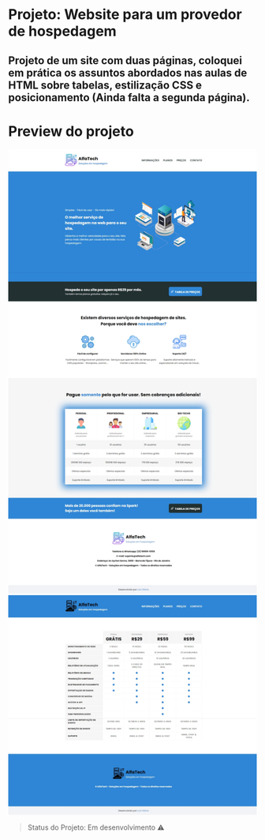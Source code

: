 # Projeto:  Website para um provedor de hospedagem

## Projeto de um site com duas páginas, coloquei em prática os assuntos abordados nas aulas de HTML sobre tabelas, estilização CSS e posicionamento (Ainda falta a segunda página).

# Preview do projeto
<img src="assets/img/tela.jpeg">
<img src="assets/img/tela2.jpeg">

> Status do Projeto: Em desenvolvimento :warning:
